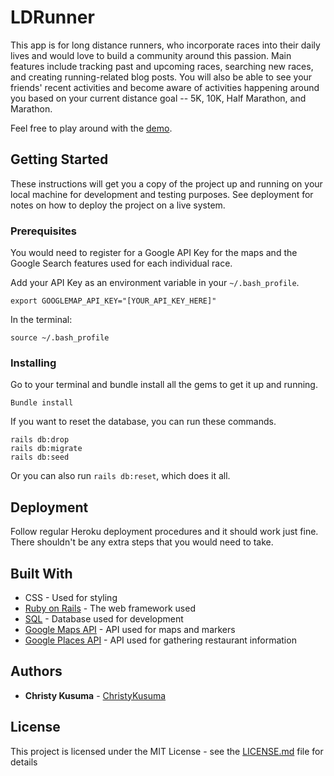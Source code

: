 # LDRunner

This app is for long distance runners, who incorporate races into their daily lives and would love to build a community around this passion. Main features include tracking past and upcoming races, searching new races, and creating running-related blog posts. You will also be able to see your friends' recent activities and become aware of activities happening around you based on your current distance goal -- 5K, 10K, Half Marathon, and Marathon.

Feel free to play around with the <a href="https://ldrunner.herokuapp.com/">demo</a>.

## Getting Started

These instructions will get you a copy of the project up and running on your local machine for development and testing purposes. See deployment for notes on how to deploy the project on a live system.

### Prerequisites

You would need to register for a Google API Key for the maps and the Google Search features used for each individual race.

Add your API Key as an environment variable in your `~/.bash_profile`.

```
export GOOGLEMAP_API_KEY="[YOUR_API_KEY_HERE]"
```

In the terminal:

```
source ~/.bash_profile
```

### Installing

Go to your terminal and bundle install all the gems to get it up and running. 

```
Bundle install
```

If you want to reset the database, you can run these commands.

```
rails db:drop
rails db:migrate
rails db:seed 
```

Or you can also run `rails db:reset`, which does it all.

## Deployment

Follow regular Heroku deployment procedures and it should work just fine. There shouldn't be any extra steps that you would need to take.

## Built With

* CSS - Used for styling
* [Ruby on Rails](http://guides.rubyonrails.org/) - The web framework used
* [SQL](https://dev.mysql.com/doc/) - Database used for development
* [Google Maps API](https://developers.google.com/maps/documentation/javascript/) - API used for maps and markers
* [Google Places API](https://developers.google.com/places/web-service/) - API used for gathering restaurant information

## Authors

* **Christy Kusuma** - [ChristyKusuma](https://github.com/christykusuma)

## License

This project is licensed under the MIT License - see the [LICENSE.md](LICENSE.md) file for details






